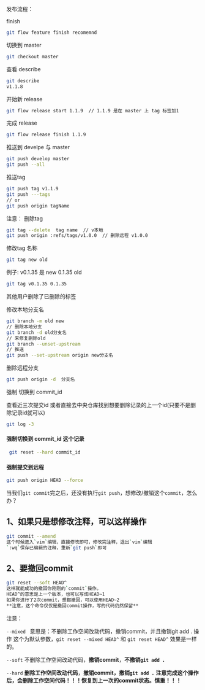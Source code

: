 发布流程：

finish

````bash
git flow feature finish recomemnd 
````

切换到 master

```sh
git checkout master
```

查看 describe

```sh
git describe      
v1.1.8
```


开始新 release

```sh
git flow release start 1.1.9  // 1.1.9 是在 master 上 tag 标签加1
```

完成 release

```sh
git flow release finish 1.1.9
```



推送到 develpe 与 master

```sh
git push develop master
git push --all
```

推送tag

```sh
git push tag v1.1.9
git push ---tags
// or
git push origin tagName
```



注意： 删除tag

````sh
git tag --delete  tag name  // v本地
git push origin :refs/tags/v1.0.0  // 删除远程 v1.0.0
````



修改tag 名称

```sh
git tag new old
```

例子:  v0.1.35 是 new   0.1.35 old

```sh
git tag v0.1.35 0.1.35
```

其他用户删除了已删除的标签


修改本地分支名
```sh
git branch -m old new
// 删除本地分支
git branch -d old分支名
// 来修复删除old
git branch --unset-upstream 
// 推送
git push --set-upstream origin new分支名

```

删除远程分支
```sh
git push origin -d  分支名
```

强制 切换到 commit_id

查看近三次提交id 或者直接去中央仓库找到想要删除记录的上一个id(只要不是删除记录id就可以)

````sh
git log -3
````

#### 强制切换到 commit_id 这个记录

```sh
 git reset --hard commit_id
```

#### 强制提交到远程

````sh
git push origin HEAD --force
````



当我们`git commit`完之后，还没有执行`git push`，想修改/撤销这个`commit`，怎么办？

## 1、如果只是想修改注释，可以这样操作

```sh 
git commit --amend
这个时候进入`vim`编辑，直接修改即可，修改完注释，退出`vim`编辑
`:wq`保存已编辑的注释，重新`git push`即可
```

## 2、要撤回commit

````sh
git reset --soft HEAD^
这样就能成功的撤回你刚刚的`commit`操作。
HEAD^的意思是上一个版本，也可以写成HEAD~1
如果你进行了2次commit，想都撤回，可以使用HEAD~2
**注意，这个命令仅仅是撤回commit操作，写的代码仍然保留**
````

注意：

`--mixed `
意思是：不删除工作空间改动代码，撤销commit，并且撤销git add . 操作
这个为默认参数，`git reset --mixed HEAD^` 和 `git reset HEAD^` 效果是一样的。

`--soft` 
不删除工作空间改动代码，**撤销commit**，**不撤销`git add .`** 

`--hard`
**删除工作空间改动代码**，**撤销commit，撤销`git add .`** 
**注意完成这个操作后，会删除工作空间代码！！！恢复到上一次的commit状态。慎重！！！**

